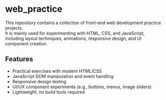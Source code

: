 # web_practice

This repository contains a collection of front-end web development practice projects.  
It is mainly used for experimenting with HTML, CSS, and JavaScript, including layout techniques, animations, responsive design, and UI component creation.

## Features

- Practical exercises with modern HTML/CSS
- JavaScript DOM manipulation and event handling
- Responsive design testing
- UI/UX component experiments (e.g., buttons, menus, image sliders)
- Lightweight, no build tools required